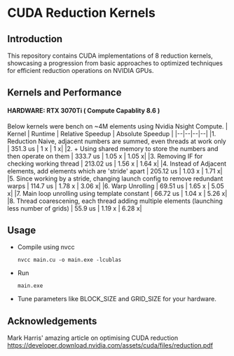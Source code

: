 # CUDA Reduction Kernels
## Introduction
This repository contains CUDA implementations of 8 reduction kernels, showcasing a progression from basic approaches to optimized techniques for efficient reduction operations on NVIDIA GPUs.
## Kernels and Performance

#### HARDWARE: RTX 3070Ti ( Compute Capablity 8.6 )

Below kernels were bench on ~4M elements using Nvidia Nsight Compute.
| Kernel | Runtime | Relative Speedup | Absolute Speedup |
|--|--|--|--|
|1. Reduction Naive, adjacent numbers are summed, even threads at work only | 351.3 us | 1 x | 1 x|
|2. + Using shared memory to store the numbers and then operate on them | 333.7 us | 1.05 x | 1.05 x|
|3. Removing IF for checking working thread | 213.02 us | 1.56 x | 1.64 x|
|4. Instead of Adjacent elements, add elements which are 'stride' apart | 205.12 us | 1.03 x | 1.71 x|
|5. Since working by a stride, changing launch config to remove redundant warps | 114.7 us | 1.78 x | 3.06 x|
|6. Warp Unrolling | 69.51 us | 1.65 x | 5.05 x|
|7. Main loop unrolling using template constant | 66.72 us | 1.04 x | 5.26 x|
|8. Thread coarescening, each thread adding multiple elements (launching less number of grids) | 55.9 us | 1.19 x | 6.28 x|

## Usage
* Compile using nvcc

    <code>nvcc main.cu -o main.exe -lcublas</code>

* Run

    <code>main.exe</code>

* Tune parameters like BLOCK_SIZE and GRID_SIZE for your hardware.

## Acknowledgements
Mark Harris' amazing article on optimising CUDA reduction
https://developer.download.nvidia.com/assets/cuda/files/reduction.pdf




